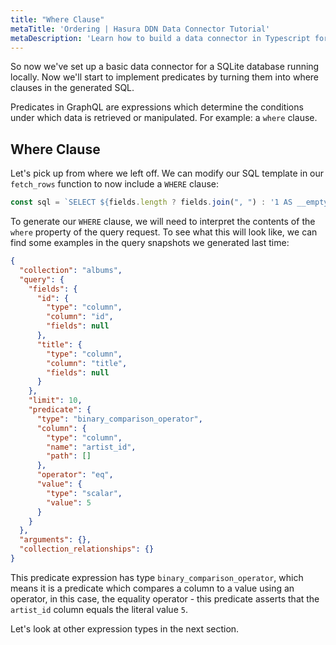 ```yaml
---
title: "Where Clause"
metaTitle: 'Ordering | Hasura DDN Data Connector Tutorial'
metaDescription: 'Learn how to build a data connector in Typescript for Hasura DDN'
---
```


So now we've set up a basic data connector for a SQLite database running locally. Now we'll start to implement
predicates by turning them into where clauses in the generated SQL.

Predicates in GraphQL are expressions which determine the conditions under which data is retrieved or manipulated.
For example: a `where` clause.

## Where Clause

Let's pick up from where we left off. We can modify our SQL template in our `fetch_rows` function to now include a 
`WHERE` clause:

```typescript
const sql = `SELECT ${fields.length ? fields.join(", ") : '1 AS __empty'} FROM ${request.collection} ${where_clause} ${limit_clause} ${offset_clause}`;
```

To generate our `WHERE` clause, we will need to interpret the contents of the `where` property of the query request. To
see what this will look like, we can find some examples in the query snapshots we generated last time:

```JSON
{
  "collection": "albums",
  "query": {
    "fields": {
      "id": {
        "type": "column",
        "column": "id",
        "fields": null
      },
      "title": {
        "type": "column",
        "column": "title",
        "fields": null
      }
    },
    "limit": 10,
    "predicate": {
      "type": "binary_comparison_operator",
      "column": {
        "type": "column",
        "name": "artist_id",
        "path": []
      },
      "operator": "eq",
      "value": {
        "type": "scalar",
        "value": 5
      }
    }
  },
  "arguments": {},
  "collection_relationships": {}
}
```

This predicate expression has type `binary_comparison_operator`, which means it is a predicate which compares a column
to a value using an operator, in this case, the equality operator - this predicate asserts that the `artist_id` column
equals the literal value `5`.

Let's look at other expression types in the next section.